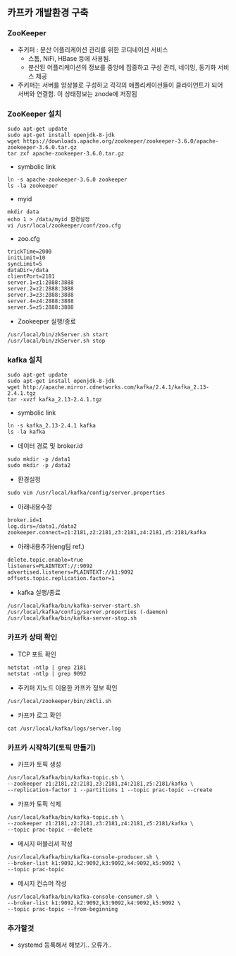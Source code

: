 카프카 개발환경 구축
---

### ZooKeeper
- 주키퍼 : 분산 어플리케이션 관리를 위한 코디네이션 서비스
    - 스톰, NiFi, HBase 등에 사용됨.
    - 분산된 어플리케이션의 정보를 중앙에 집중하고 구성 관리, 네이밍, 동기화 서비스 제공
- 주키퍼는 서버를 앙상블로 구성하고 각각의 애플리케이션들이 클라이언트가 되어 서버와 연결함. 이 상태정보는 znode에 저장됨

### ZooKeeper 설치
```
sudo apt-get update
sudo apt-get install openjdk-8-jdk
wget https://downloads.apache.org/zookeeper/zookeeper-3.6.0/apache-zookeeper-3.6.0.tar.gz
tar zxf apache-zookeeper-3.6.0.tar.gz
```
- symbolic link
```
ln -s apache-zookeeper-3.6.0 zookeeper
ls -la zookeeper
```
- myid
``` 
mkdir data
echo 1 > /data/myid 환경설정
vi /usr/local/zookeeper/conf/zoo.cfg
```
- zoo.cfg
```
trickTime=2000
initLimit=10
syncLimit=5
dataDir=/data
clientPort=2181
server.1=z1:2888:3888
server.2=z2:2888:3888
server.3=z3:2888:3888
server.4=z4:2888:3888
server.5=z5:2888:3888
```
- Zookeeper 실행/종료
```
/usr/local/bin/zkServer.sh start
/usr/local/bin/zkServer.sh stop
```

### kafka 설치
```
sudo apt-get update
sudo apt-get install openjdk-8-jdk
wget http://apache.mirror.cdnetworks.com/kafka/2.4.1/kafka_2.13-2.4.1.tgz
tar -xvzf kafka_2.13-2.4.1.tgz
```
- symbolic link
```
ln -s kafka_2.13-2.4.1 kafka
ls -la kafka
```

- 데이터 경로 및 broker.id
```
sudo mkdir -p /data1 
sudo mkdir -p /data2
```
- 환경설정
```
sudo vim /usr/local/kafka/config/server.properties
```
- 아래내용수정
```
broker.id=1
log.dirs=/data1,/data2
zookeeper.connect=z1:2181,z2:2181,z3:2181,z4:2181,z5:2181/kafka
```

- 아래내용추가(eng팀 ref.)
```
delete.topic.enable=true
listeners=PLAINTEXT://:9092
advertised.listeners=PLAINTEXT://k1:9092
offsets.topic.replication.factor=1
```

- kafka 실행/종료
```
/usr/local/kafka/bin/kafka-server-start.sh /usr/local/kafka/config/server.properties (-daemon)
/usr/local/kafka/bin/kafka-server-stop.sh
```

### 카프카 상태 확인
- TCP 포트 확인
```
netstat -ntlp | grep 2181
netstat -ntlp | grep 9092
```
- 주키퍼 지노드 이용한 카프카 정보 확인
```
/usr/local/zookeeper/bin/zkCli.sh
```
- 카프카 로그 확인
```
cat /usr/local/kafka/logs/server.log
```

### 카프카 시작하기(토픽 만들기)
- 카프카 토픽 생성
```
/usr/local/kafka/bin/kafka-topic.sh \
--zookeeper z1:2181,z2:2181,z3:2181,z4:2181,z5:2181/kafka \
--replication-factor 1 --partitions 1 --topic prac-topic --create
```
- 카프카 토픽 삭제
```
/usr/local/kafka/bin/kafka-topic.sh \
--zookeeper z1:2181,z2:2181,z3:2181,z4:2181,z5:2181/kafka \
--topic prac-topic --delete
```
- 메시지 퍼블리셔 작성
```
/usr/local/kafka/bin/kafka-console-producer.sh \
--broker-list k1:9092,k2:9092,k3:9092,k4:9092,k5:9092 \
--topic prac-topic
```
- 메시지 컨슈머 작성
```
/usr/local/kafka/bin/kafka-console-consumer.sh \
--broker-list k1:9092,k2:9092,k3:9092,k4:9092,k5:9092 \
--topic prac-topic --from-beginning
```

### 추가할것
- systemd 등록해서 해보기.. 오류가..
